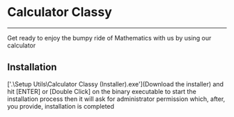 # Calculator Classy
__________________________________________________________________________________
Get ready to enjoy the bumpy ride of Mathematics with us by using our calculator
## Installation
['.\Setup Utils\Calculator Classy (Installer).exe'](Download the installer) and hit [ENTER] or [Double Click] on the binary executable to start the installation process then it will ask for administrator permission which, after, you provide, installation is completed
